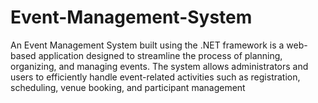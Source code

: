 # Event-Management-System
An Event Management System built using the .NET framework is a web-based application designed to streamline the process of planning, organizing, and managing events. The system allows administrators and users to efficiently handle event-related activities such as registration, scheduling, venue booking, and participant management
